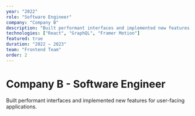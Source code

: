 ```yaml
---
year: "2022"
role: "Software Engineer"
company: "Company B"
description: "Built performant interfaces and implemented new features for user-facing applications."
technologies: ["React", "GraphQL", "Framer Motion"]
featured: true
duration: "2022 — 2023"
team: "Frontend Team"
order: 2
---
```


# Company B - Software Engineer

Built performant interfaces and implemented new features for user-facing applications.